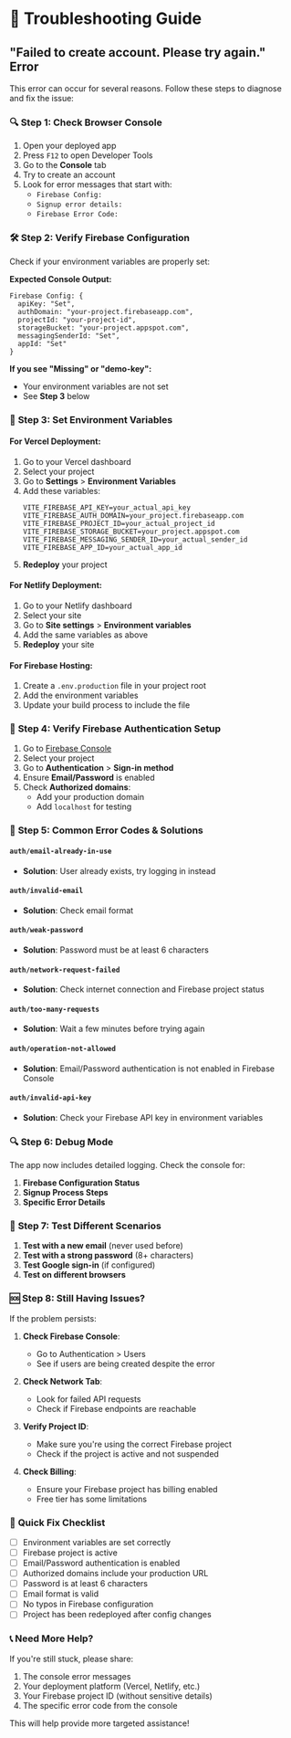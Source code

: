 # 🔧 Troubleshooting Guide

## "Failed to create account. Please try again." Error

This error can occur for several reasons. Follow these steps to diagnose and fix the issue:

### 🔍 **Step 1: Check Browser Console**

1. Open your deployed app
2. Press `F12` to open Developer Tools
3. Go to the **Console** tab
4. Try to create an account
5. Look for error messages that start with:
   - `Firebase Config:`
   - `Signup error details:`
   - `Firebase Error Code:`

### 🛠️ **Step 2: Verify Firebase Configuration**

Check if your environment variables are properly set:

**Expected Console Output:**
```
Firebase Config: {
  apiKey: "Set",
  authDomain: "your-project.firebaseapp.com",
  projectId: "your-project-id",
  storageBucket: "your-project.appspot.com",
  messagingSenderId: "Set",
  appId: "Set"
}
```

**If you see "Missing" or "demo-key":**
- Your environment variables are not set
- See **Step 3** below

### 🔧 **Step 3: Set Environment Variables**

#### For Vercel Deployment:
1. Go to your Vercel dashboard
2. Select your project
3. Go to **Settings** > **Environment Variables**
4. Add these variables:
   ```
   VITE_FIREBASE_API_KEY=your_actual_api_key
   VITE_FIREBASE_AUTH_DOMAIN=your_project.firebaseapp.com
   VITE_FIREBASE_PROJECT_ID=your_actual_project_id
   VITE_FIREBASE_STORAGE_BUCKET=your_project.appspot.com
   VITE_FIREBASE_MESSAGING_SENDER_ID=your_actual_sender_id
   VITE_FIREBASE_APP_ID=your_actual_app_id
   ```
5. **Redeploy** your project

#### For Netlify Deployment:
1. Go to your Netlify dashboard
2. Select your site
3. Go to **Site settings** > **Environment variables**
4. Add the same variables as above
5. **Redeploy** your site

#### For Firebase Hosting:
1. Create a `.env.production` file in your project root
2. Add the environment variables
3. Update your build process to include the file

### 🔐 **Step 4: Verify Firebase Authentication Setup**

1. Go to [Firebase Console](https://console.firebase.google.com/)
2. Select your project
3. Go to **Authentication** > **Sign-in method**
4. Ensure **Email/Password** is enabled
5. Check **Authorized domains**:
   - Add your production domain
   - Add `localhost` for testing

### 🚨 **Step 5: Common Error Codes & Solutions**

#### `auth/email-already-in-use`
- **Solution**: User already exists, try logging in instead

#### `auth/invalid-email`
- **Solution**: Check email format

#### `auth/weak-password`
- **Solution**: Password must be at least 6 characters

#### `auth/network-request-failed`
- **Solution**: Check internet connection and Firebase project status

#### `auth/too-many-requests`
- **Solution**: Wait a few minutes before trying again

#### `auth/operation-not-allowed`
- **Solution**: Email/Password authentication is not enabled in Firebase Console

#### `auth/invalid-api-key`
- **Solution**: Check your Firebase API key in environment variables

### 🔍 **Step 6: Debug Mode**

The app now includes detailed logging. Check the console for:

1. **Firebase Configuration Status**
2. **Signup Process Steps**
3. **Specific Error Details**

### 📱 **Step 7: Test Different Scenarios**

1. **Test with a new email** (never used before)
2. **Test with a strong password** (8+ characters)
3. **Test Google sign-in** (if configured)
4. **Test on different browsers**

### 🆘 **Step 8: Still Having Issues?**

If the problem persists:

1. **Check Firebase Console**:
   - Go to Authentication > Users
   - See if users are being created despite the error

2. **Check Network Tab**:
   - Look for failed API requests
   - Check if Firebase endpoints are reachable

3. **Verify Project ID**:
   - Make sure you're using the correct Firebase project
   - Check if the project is active and not suspended

4. **Check Billing**:
   - Ensure your Firebase project has billing enabled
   - Free tier has some limitations

### 🎯 **Quick Fix Checklist**

- [ ] Environment variables are set correctly
- [ ] Firebase project is active
- [ ] Email/Password authentication is enabled
- [ ] Authorized domains include your production URL
- [ ] Password is at least 6 characters
- [ ] Email format is valid
- [ ] No typos in Firebase configuration
- [ ] Project has been redeployed after config changes

### 📞 **Need More Help?**

If you're still stuck, please share:
1. The console error messages
2. Your deployment platform (Vercel, Netlify, etc.)
3. Your Firebase project ID (without sensitive details)
4. The specific error code from the console

This will help provide more targeted assistance!
